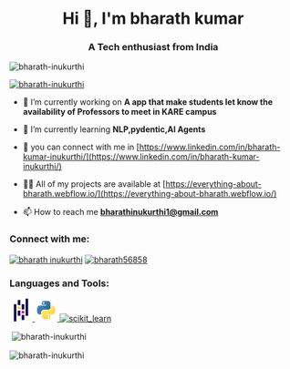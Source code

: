 <h1 align="center">Hi 👋, I'm bharath kumar</h1>
<h3 align="center">A Tech enthusiast from India</h3>

<p align="left"> <img src="https://komarev.com/ghpvc/?username=bharath-inukurthi&label=Profile%20views&color=0e75b6&style=flat" alt="bharath-inukurthi" /> </p>

<p align="left"> <a href="https://github.com/ryo-ma/github-profile-trophy"><img src="https://github-profile-trophy.vercel.app/?username=bharath-inukurthi" alt="bharath-inukurthi" /></a> </p>

- 🔭 I’m currently working on **A app that make students let know the availability of Professors to meet in KARE campus**

- 🌱 I’m currently learning **NLP,pydentic,AI Agents**

- 👯 you can connect with me in [https://www.linkedin.com/in/bharath-kumar-inukurthi/](https://www.linkedin.com/in/bharath-kumar-inukurthi/)

- 👨‍💻 All of my projects are available at [https://everything-about-bharath.webflow.io/](https://everything-about-bharath.webflow.io/)

- 📫 How to reach me **bharathinukurthi1@gmail.com**

<h3 align="left">Connect with me:</h3>
<p align="left">
<a href="https://linkedin.com/in/bharath inukurthi" target="blank"><img align="center" src="https://raw.githubusercontent.com/rahuldkjain/github-profile-readme-generator/master/src/images/icons/Social/linked-in-alt.svg" alt="bharath inukurthi" height="30" width="40" /></a>
<a href="https://instagram.com/bharath56858" target="blank"><img align="center" src="https://raw.githubusercontent.com/rahuldkjain/github-profile-readme-generator/master/src/images/icons/Social/instagram.svg" alt="bharath56858" height="30" width="40" /></a>
</p>

<h3 align="left">Languages and Tools:</h3>
<p align="left"> <a href="https://pandas.pydata.org/" target="_blank" rel="noreferrer"> <img src="https://raw.githubusercontent.com/devicons/devicon/2ae2a900d2f041da66e950e4d48052658d850630/icons/pandas/pandas-original.svg" alt="pandas" width="40" height="40"/> </a> <a href="https://www.python.org" target="_blank" rel="noreferrer"> <img src="https://raw.githubusercontent.com/devicons/devicon/master/icons/python/python-original.svg" alt="python" width="40" height="40"/> </a> <a href="https://scikit-learn.org/" target="_blank" rel="noreferrer"> <img src="https://upload.wikimedia.org/wikipedia/commons/0/05/Scikit_learn_logo_small.svg" alt="scikit_learn" width="40" height="40"/> </a> </p>

<p>&nbsp;<img align="center" src="https://github-readme-stats.vercel.app/api?username=bharath-inukurthi&show_icons=true&locale=en" alt="bharath-inukurthi" /></p>

<p><img align="center" src="https://github-readme-streak-stats.herokuapp.com/?user=bharath-inukurthi&" alt="bharath-inukurthi" /></p>
